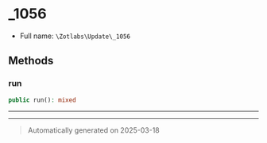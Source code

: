 
# _1056





* Full name: `\Zotlabs\Update\_1056`




## Methods


### run



```php
public run(): mixed
```












***


***
> Automatically generated on 2025-03-18
